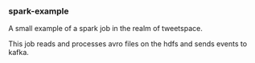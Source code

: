### spark-example

A small example of a spark job in the realm of tweetspace.

This job reads and processes avro files
on the hdfs and sends events to kafka.
